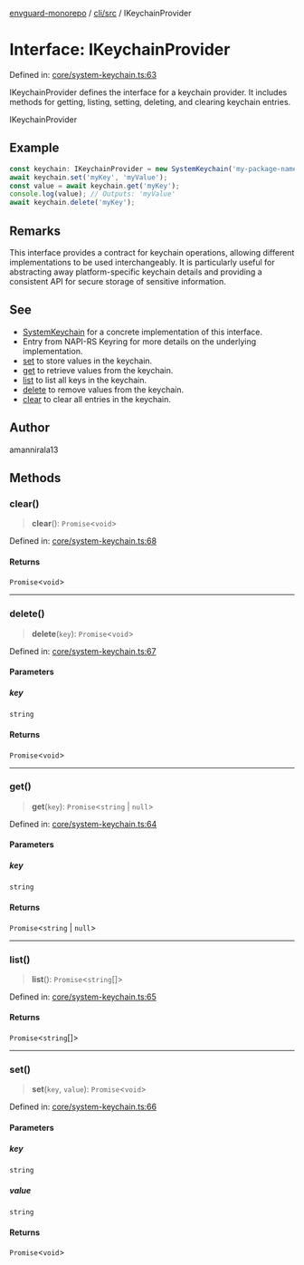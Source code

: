 [envguard-monorepo](../../../index.md) / [cli/src](../index.md) / IKeychainProvider

# Interface: IKeychainProvider

Defined in: [core/system-keychain.ts:63](https://github.com/amannirala13/envguard/blob/4950c98cca85182ffffac01eaa251b63d00a5e89/packages/cli/src/core/system-keychain.ts#L63)

IKeychainProvider defines the interface for a keychain provider.
It includes methods for getting, listing, setting, deleting, and clearing keychain entries.

IKeychainProvider

## Example

```ts
const keychain: IKeychainProvider = new SystemKeychain('my-package-name');
await keychain.set('myKey', 'myValue');
const value = await keychain.get('myKey');
console.log(value); // Outputs: 'myValue'
await keychain.delete('myKey');
```

## Remarks

This interface provides a contract for keychain operations, allowing different implementations
to be used interchangeably. It is particularly useful for abstracting away platform-specific
keychain details and providing a consistent API for secure storage of sensitive information.

## See

- [SystemKeychain](../classes/SystemKeychain.md) for a concrete implementation of this interface.
- Entry from NAPI-RS Keyring for more details on the underlying implementation.
- [set](#set) to store values in the keychain.
- [get](#get) to retrieve values from the keychain.
- [list](#list) to list all keys in the keychain.
- [delete](#delete) to remove values from the keychain.
- [clear](#clear) to clear all entries in the keychain.

## Author

amannirala13

## Methods

### clear()

> **clear**(): `Promise`\<`void`\>

Defined in: [core/system-keychain.ts:68](https://github.com/amannirala13/envguard/blob/4950c98cca85182ffffac01eaa251b63d00a5e89/packages/cli/src/core/system-keychain.ts#L68)

#### Returns

`Promise`\<`void`\>

---

### delete()

> **delete**(`key`): `Promise`\<`void`\>

Defined in: [core/system-keychain.ts:67](https://github.com/amannirala13/envguard/blob/4950c98cca85182ffffac01eaa251b63d00a5e89/packages/cli/src/core/system-keychain.ts#L67)

#### Parameters

##### key

`string`

#### Returns

`Promise`\<`void`\>

---

### get()

> **get**(`key`): `Promise`\<`string` \| `null`\>

Defined in: [core/system-keychain.ts:64](https://github.com/amannirala13/envguard/blob/4950c98cca85182ffffac01eaa251b63d00a5e89/packages/cli/src/core/system-keychain.ts#L64)

#### Parameters

##### key

`string`

#### Returns

`Promise`\<`string` \| `null`\>

---

### list()

> **list**(): `Promise`\<`string`[]\>

Defined in: [core/system-keychain.ts:65](https://github.com/amannirala13/envguard/blob/4950c98cca85182ffffac01eaa251b63d00a5e89/packages/cli/src/core/system-keychain.ts#L65)

#### Returns

`Promise`\<`string`[]\>

---

### set()

> **set**(`key`, `value`): `Promise`\<`void`\>

Defined in: [core/system-keychain.ts:66](https://github.com/amannirala13/envguard/blob/4950c98cca85182ffffac01eaa251b63d00a5e89/packages/cli/src/core/system-keychain.ts#L66)

#### Parameters

##### key

`string`

##### value

`string`

#### Returns

`Promise`\<`void`\>
